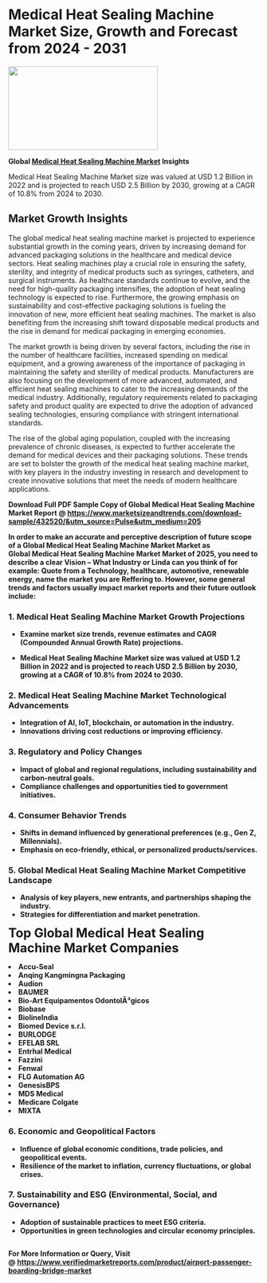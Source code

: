<H1>Medical Heat Sealing Machine Market Size, Growth and Forecast from 2024 - 2031</H1><img class="aligncenter size-medium wp-image-584254" src="https://thirdeyenews.in/wp-content/uploads/2024/09/Global-Market-Research-300x168.jpeg" alt="" width="300" height="168" /><p><strong>Global&nbsp;<a href="https://www.marketsizeandtrends.com/download-sample/432520/&amp;utm_source=Pulse&amp;utm_medium=205">Medical Heat Sealing Machine Market</a> Insights</strong></p><p>Medical Heat Sealing Machine Market size was valued at USD 1.2 Billion in 2022 and is projected to reach USD 2.5 Billion by 2030, growing at a CAGR of 10.8% from 2024 to 2030.</p><p><h2>Market Growth Insights</h2> <p>The global medical heat sealing machine market is projected to experience substantial growth in the coming years, driven by increasing demand for advanced packaging solutions in the healthcare and medical device sectors. Heat sealing machines play a crucial role in ensuring the safety, sterility, and integrity of medical products such as syringes, catheters, and surgical instruments. As healthcare standards continue to evolve, and the need for high-quality packaging intensifies, the adoption of heat sealing technology is expected to rise. Furthermore, the growing emphasis on sustainability and cost-effective packaging solutions is fueling the innovation of new, more efficient heat sealing machines. The market is also benefiting from the increasing shift toward disposable medical products and the rise in demand for medical packaging in emerging economies.</p> <p><strong></strong></p> <p>The market growth is being driven by several factors, including the rise in the number of healthcare facilities, increased spending on medical equipment, and a growing awareness of the importance of packaging in maintaining the safety and sterility of medical products. Manufacturers are also focusing on the development of more advanced, automated, and efficient heat sealing machines to cater to the increasing demands of the medical industry. Additionally, regulatory requirements related to packaging safety and product quality are expected to drive the adoption of advanced sealing technologies, ensuring compliance with stringent international standards.</p> <p>The rise of the global aging population, coupled with the increasing prevalence of chronic diseases, is expected to further accelerate the demand for medical devices and their packaging solutions. These trends are set to bolster the growth of the medical heat sealing machine market, with key players in the industry investing in research and development to create innovative solutions that meet the needs of modern healthcare applications.</p> <p><strong></p><p><span class=""><strong>Download Full PDF Sample Copy of Global Medical Heat Sealing Machine Market Report</strong> @ <a href="https://www.marketsizeandtrends.com/download-sample/432520/&amp;utm_source=Pulse&amp;utm_medium=205" target="_blank">https://www.marketsizeandtrends.com/download-sample/432520/&amp;utm_source=Pulse&amp;utm_medium=205</a></span></p><p>In order to make an accurate and perceptive description of future scope of a Global&nbsp;Medical Heat Sealing Machine Market Market as Global&nbsp;Medical Heat Sealing Machine Market Market of 2025, you need to describe a clear Vision &ndash; What Industry or Linda can you think of for example: Quote from a Technology, healthcare, automotive, renewable energy, name the market you are Reffering to. However, some general trends and factors usually impact market reports and their future outlook include:</p><h3>1.&nbsp;<strong>Medical Heat Sealing Machine Market Growth Projections</strong></h3><ul><li>Examine market size trends, revenue estimates and CAGR (Compounded Annual Growth Rate) projections.</li><li><p>Medical Heat Sealing Machine Market size was valued at USD 1.2 Billion in 2022 and is projected to reach USD 2.5 Billion by 2030, growing at a CAGR of 10.8% from 2024 to 2030.</p></li></ul><h3>2.&nbsp;<strong>Medical Heat Sealing Machine Market Technological Advancements</strong></h3><ul><li>Integration of AI, IoT, blockchain, or automation in the industry.</li><li>Innovations driving cost reductions or improving efficiency.</li></ul><h3>3.&nbsp;<strong>Regulatory and Policy Changes</strong></h3><ul><li>Impact of global and regional regulations, including sustainability and carbon-neutral goals.</li><li>Compliance challenges and opportunities tied to government initiatives.</li></ul><h3>4.&nbsp;<strong>Consumer Behavior Trends</strong></h3><ul><li>Shifts in demand influenced by generational preferences (e.g., Gen Z, Millennials).</li><li>Emphasis on eco-friendly, ethical, or personalized products/services.</li></ul><h3>5.&nbsp;<strong>Global Medical Heat Sealing Machine Market Competitive Landscape</strong></h3><ul><li>Analysis of key players, new entrants, and partnerships shaping the industry.</li><li>Strategies for differentiation and market penetration.</li></ul><p data-pm-slice="1 1 []"><span style="color: inherit; font-family: inherit; font-size: 25px;">Top Global Medical Heat Sealing Machine Market Companies</span></p><div class="" data-test-id=""><p><li>Accu-Seal</li><li> Anqing Kangmingna Packaging</li><li> Audion</li><li> BAUMER</li><li> Bio-Art Equipamentos OdontolÃ³gicos</li><li> Biobase</li><li> BiolineIndia</li><li> Biomed Device s.r.l.</li><li> BURLODGE</li><li> EFELAB SRL</li><li> Entrhal Medical</li><li> Fazzini</li><li> Fenwal</li><li> FLG Automation AG</li><li> GenesisBPS</li><li> MDS Medical</li><li> Medicare Colgate</li><li> MIXTA</li></p></div><h3>6.&nbsp;<strong>Economic and Geopolitical Factors</strong></h3><ul><li>Influence of global economic conditions, trade policies, and geopolitical events.</li><li>Resilience of the market to inflation, currency fluctuations, or global crises.</li></ul><h3>7.&nbsp;<strong>Sustainability and ESG (Environmental, Social, and Governance)</strong></h3><ul><li>Adoption of sustainable practices to meet ESG criteria.</li><li>Opportunities in green technologies and circular economy principles.</li></ul><h2><strong style="font-size: 14px;">For More Information or Query, Visit @&nbsp;</strong><a style="background-color: #ffffff; font-size: 14px;" href="https://www.marketsizeandtrends.com/report/medical-heat-sealing-machine-market/" target="_blank">https://www.verifiedmarketreports.com/product/airport-passenger-boarding-bridge-market</a></h2>
